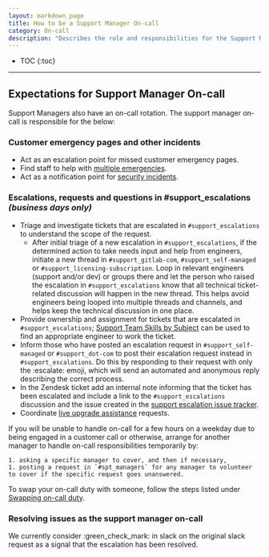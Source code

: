 ```yaml
---
layout: markdown_page
title: How to be a Support Manager On-call
category: On-call
description: "Describes the role and responsibilities for the Support Managers rotation in Support Engineering"
---
```


- TOC
{:toc}

----


## Expectations for Support Manager On-call

Support Managers also have an on-call rotation. The support manager on-call is responsible for the below:

### Customer emergency pages and other incidents

- Act as an escalation point for missed customer emergency pages.
- Find staff to help with [multiple emergencies](/handbook/support/on-call/#handling-multiple-simultaneous-emergencies).
- Act as a notification point for [security incidents](/handbook/engineering/security/security-operations/sirt/security-incident-communication-plan.html#extended-team-roles-responsibilities-and-points-of-contact).

### Escalations, requests and questions in #support_escalations _(business days only)_

- Triage and investigate tickets that are escalated in `#support_escalations` to understand the scope of the request.
     - After initial triage of a new escalation in `#support_escalations`, if the determined action to take needs input and help from engineers, initiate a new thread in `#support_gitlab-com`, `#support_self-managed` or `#support_licensing-subscription`. Loop in relevant engineers (support and/or dev) or groups there and let the person who raised the escalation in `#support_escalations` know that all technical ticket-related discussion will happen in the new thread. This helps avoid engineers being looped into multiple threads and channels, and helps keep the technical discussion in one place.
- Provide ownership and assignment for tickets that are escalated in `#support_escalations`; [Support Team Skills by Subject](https://gitlab-com.gitlab.io/support/team/skills-by-subject.html) can be used to find an appropriate engineer to work the ticket.
- Inform those who have posted an escalation request in `#support_self-managed` or `#support_dot-com` to post their escalation request instead in `#support_escalations`. Do this by responding to their request with only the :escalate: emoji, which will send an automated and anonymous reply describing the correct process.
- In the Zendesk ticket add an internal note informing that the ticket has been escalated and include a link to the `#support_escalations` discussion and the issue created in the [support escalation issue tracker](https://gitlab.com/gitlab-com/support/escalations/-/issues).
- Coordinate [live upgrade assistance](https://about.gitlab.com/support/scheduling-live-upgrade-assistance.html) requests.

If you will be unable to handle on-call for a few hours on a weekday due to being engaged in a customer call or otherwise, arrange for another manager to handle on-call responsibilities temporarily by:

    1. asking a specific manager to cover, and then if necessary,
    1. posting a request in `#spt_managers` for any manager to volunteer to cover if the specific request goes unanswered.

To swap your on-call duty with someone, follow the steps listed under [Swapping on-call duty](/handbook/support/on-call/#swapping-on-call-duty).


### Resolving issues as the support manager on-call
We currently consider :green_check_mark: in slack on the original slack request as a signal that the escalation has been resolved.
